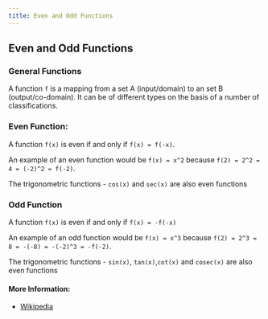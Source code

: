 ```yaml
---
title: Even and Odd Functions
---
```

## Even and Odd Functions

### General Functions

A function `f` is a mapping from a set A (input/domain) to an set B (output/co-domain). It can be of different types on the basis of a number of classifications.

### Even Function:

A function `f(x)` is even if and only if `f(x) = f(-x)`.

An example of an even function would be `f(x) = x^2` because `f(2) = 2^2 = 4 = (-2)^2 = f(-2)`.

The trigonometric functions -  `cos(x)` and `sec(x)` are also even functions

### Odd Function

A function `f(x)` is even if and only if `f(x) = -f(-x)`

An example of an odd function would be `f(x) = x^3` because `f(2) = 2^3 = 8 = -(-8) = -(-2)^3 = -f(-2)`.

The trigonometric functions -  `sin(x)`, `tan(x)`,`cot(x)` and `cosec(x)` are also even functions

#### More Information:
<!-- Please add any articles you think might be helpful to read before writing the article -->

- [Wikipedia](https://en.wikipedia.org/wiki/Even_and_odd_functions)
